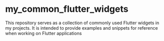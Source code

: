 # my_common_flutter_widgets
This repository serves as a collection of commonly used Flutter widgets in my projects. It is intended to provide examples and snippets for reference when working on Flutter applications
